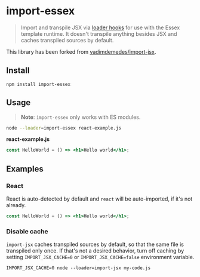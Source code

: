 # import-essex

> Import and transpile JSX via [loader hooks](https://nodejs.org/dist/latest-v18.x/docs/api/esm.html#loaders) for use with the Essex template runtime. It doesn't transpile anything besides JSX and caches transpiled sources by default.

This library has been forked from [vadimdemedes/import-jsx](https://github.com/vadimdemedes/import-jsx).

## Install

```console
npm install import-essex
```

## Usage

> **Note**:
> `import-essex` only works with ES modules.

```sh
node --loader=import-essex react-example.js
```

**react-example.js**

```jsx
const HelloWorld = () => <h1>Hello world</h1>;
```

## Examples

### React

React is auto-detected by default and `react` will be auto-imported, if it's not already.

```jsx
const HelloWorld = () => <h1>Hello world</h1>;
```

### Disable cache

`import-jsx` caches transpiled sources by default, so that the same file is transpiled only once.
If that's not a desired behavior, turn off caching by setting `IMPORT_JSX_CACHE=0` or `IMPORT_JSX_CACHE=false` environment variable.

```console
IMPORT_JSX_CACHE=0 node --loader=import-jsx my-code.js
```
